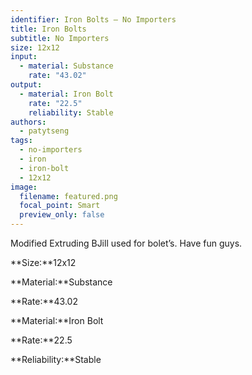 ```yaml
---
identifier: Iron Bolts – No Importers
title: Iron Bolts
subtitle: No Importers
size: 12x12
input:
  - material: Substance
    rate: "43.02"
output:
  - material: Iron Bolt
    rate: "22.5"
    reliability: Stable
authors:
  - patytseng
tags:
  - no-importers
  - iron
  - iron-bolt
  - 12x12
image:
  filename: featured.png
  focal_point: Smart
  preview_only: false
---
```

Modified Extruding BJill used for bolet’s. Have fun guys.

**Size:**12x12

**Material:**Substance

**Rate:**43.02

**Material:**Iron Bolt

**Rate:**22.5

**Reliability:**Stable